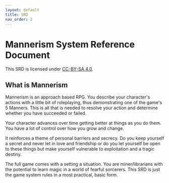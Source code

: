 ```yaml
---
layout: default
title: SRD
nav_order: 2
---
```


# Mannerism System Reference Document

<p></p>

This SRD is licensed under [CC-BY-SA 4.0](https://creativecommons.org/licenses/by-sa/4.0/).  

## What is Mannerism

Mannerism is an approach based RPG. You describe your character's actions with a little bit of roleplaying, thus demonstrating one of the game's 5 Manners. This is all that is needed to resolve your action and determine whether you have succeeded or failed.

Your character advances over time getting better at things as you do them. You have a lot of control over how you grow and change.

It reinforces a theme of personal barriers and secrecy. Do you keep yourself a secret and never let in love and friendship or do you let yourself be open to these things but make  yourself vulnerable to exploitation and a tragic destiny.

The full game comes with a setting a situation. You are miner/librarians with the potential to learn magic in a world of fearful sorcerers. This SRD is just the game system rules in a most practical, basic form.
